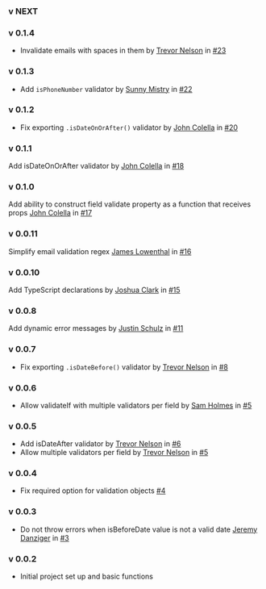 ### v NEXT

### v 0.1.4
- Invalidate emails with spaces in them by [Trevor Nelson](https://github.com/trevornelson) in [#23](https://github.com/policygenius/redux-form-validations/pull/23)

### v 0.1.3
- Add `isPhoneNumber` validator by [Sunny Mistry](https://github.com/sunnymis) in [#22](https://github.com/policygenius/redux-form-validations/pull/22)

### v 0.1.2
- Fix exporting `.isDateOnOrAfter()` validator by [John Colella](https://github.com/jmcolella) in [#20](https://github.com/policygenius/redux-form-validations/pull/20)

### v 0.1.1
Add isDateOnOrAfter validator by [John Colella](https://github.com/jmcolella) in [#18](https://github.com/policygenius/redux-form-validations/pull/6)

### v 0.1.0
Add ability to construct field validate property as a function that receives props [John Colella](https://github.com/jmcolella) in [#17](https://github.com/policygenius/redux-form-validations/pull/17)

### v 0.0.11
Simplify email validation regex [James Lowenthal](https://github.com/JamesAnthonyLow) in [#16](https://github.com/policygenius/redux-form-validations/pull/16)

### v 0.0.10
Add TypeScript declarations by [Joshua Clark](https://github.com/j-clark) in [#15](https://github.com/policygenius/redux-form-validations/pull/15)

### v 0.0.8
Add dynamic error messages by [Justin Schulz](https://github.com/PepperTeasdale) in [#11](https://github.com/policygenius/redux-form-validations/pull/11)

### v 0.0.7
- Fix exporting `.isDateBefore()` validator by [Trevor Nelson](https://github.com/trevornelson) in [#8](https://github.com/policygenius/redux-form-validations/pull/8)

### v 0.0.6
- Allow validateIf with multiple validators per field by [Sam Holmes](https://github.com/samanthavholmes) in [#5](https://github.com/policygenius/redux-form-validations/pull/7)

### v 0.0.5
- Add isDateAfter validator by [Trevor Nelson](https://github.com/trevornelson) in [#6](https://github.com/policygenius/redux-form-validations/pull/6)
- Allow multiple validators per field by [Trevor Nelson](https://github.com/trevornelson) in [#5](https://github.com/policygenius/redux-form-validations/pull/5)

### v 0.0.4
- Fix required option for validation objects [#4](https://github.com/policygenius/redux-form-validations/pull/4)

### v 0.0.3
- Do not throw errors when isBeforeDate value is not a valid date [Jeremy Danziger](https://github.com/jdanz) in [#3](https://github.com/policygenius/redux-form-validations/pull/3)

### v 0.0.2
- Initial project set up and basic functions

